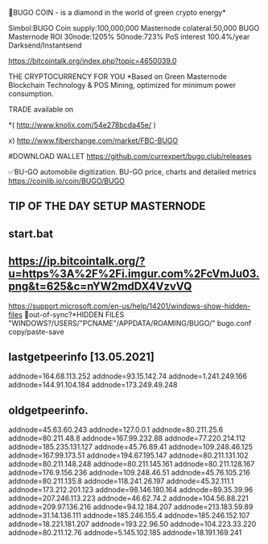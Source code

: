 
💎BUGO COIN - is a diamond in the world of green crypto energy*

Simbol:BUGO
Coin supply:100,000,000
Masternode colateral:50,000 BUGO
Masternode ROI 30node:1205%  50node:723%
PoS interest 100.4%/year
Darksend/Instantsend



https://bitcointalk.org/index.php?topic=4650039.0



THE CRYPTOCURRENCY FOR YOU
*Based on Green Masternode Blockchain Technology & POS Mining,  optimized for minimum power consumption.

TRADE
available on

*( http://www.knolix.com/54e278bcda45e/ )

x) http://www.fiberchange.com/market/FBC-BUGO




#DOWNLOAD WALLET
https://github.com/currexpert/bugo.club/releases



✅BU-GO automobile digitization.
BU-GO  price, charts and detailed metrics
https://coinlib.io/coin/BUGO/BUGO



TIP OF THE DAY
SETUP MASTERNODE
-----------------------------
start.bat
-----------------------------
https://ip.bitcointalk.org/?u=https%3A%2F%2Fi.imgur.com%2FcVmJu03.png&t=625&c=nYW2mdDX4VzvVQ
-----------------------------



https://support.microsoft.com/en-us/help/14201/windows-show-hidden-files
🤬out-of-sync?*HIDDEN FILES "WINDOWS?/USERS/"PCNAME"/APPDATA/ROAMING/BUGO/" bugo.conf copy/paste-save






lastgetpeerinfo [13.05.2021]
---------------------------------------------------------------------------------------
addnode=164.68.113.252
addnode=93.15.142.74
addnode=1.241.249.166
addnode=144.91.104.184
addnode=173.249.49.248





oldgetpeerinfo.
----------------------------------------------------------


addnode=45.63.60.243 addnode=127.0.0.1 addnode=80.211.25.6 addnode=80.211.48.8 addnode=167.99.232.88 addnode=77.220.214.112 addnode=185.235.131.127 addnode=45.76.89.41 addnode=109.248.46.125 addnode=167.99.173.51 addnode=194.67.195.147 addnode=80.211.131.102 addnode=80.211.148.248 addnode=80.211.145.161 addnode=80.211.128.167 addnode=176.9.156.236 addnode=109.248.46.51 addnode=45.76.105.216 addnode=80.211.135.8 addnode=118.241.26.197 addnode=45.32.111.1 addnode=173.212.201.123 addnode=98.146.180.164 addnode=89.35.39.96 addnode=207.246.113.223 addnode=46.62.74.2 addnode=104.56.88.221 addnode=209.97.136.216 addnode=94.12.184.207 addnode=213.183.59.89 addnode=31.14.136.111 addnode=185.246.155.4 addnode=185.246.152.107 addnode=18.221.181.207 addnode=193.22.96.50 addnode=104.223.33.220 addnode=80.211.12.76 addnode=5.145.102.185 addnode=18.191.169.241













